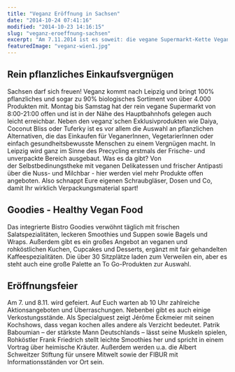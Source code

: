 ```yaml
---
title: "Veganz Eröffnung in Sachsen"
date: "2014-10-24 07:41:16"
modified: "2014-10-23 14:16:15"
slug: "veganz-eroeffnung-sachsen"
excerpt: "Am 7.11.2014 ist es soweit: die vegane Supermarkt-Kette Veganz eröffnet seine 7. deutsche Filiale im Herzen von Leipzig, Sachsen."
featuredImage: "veganz-wien1.jpg"
---
```


## Rein pflanzliches Einkaufsvergnügen

Sachsen darf sich freuen! Veganz kommt nach Leipzig und bringt 100% pflanzliches und sogar zu 90% biologisches Sortiment von über 4.000 Produkten mit. Montag bis Samstag hat der rein vegane Supermarkt von 8:00-21:00 offen und ist in der Nähe des Hauptbahnhofs gelegen auch leicht erreichbar. Neben den veganz´schen Exklusivprodukten wie Daiya, Coconut Bliss oder Tuferky ist es vor allem die Auswahl an pflanzlichen Alternativen, die das Einkaufen für VeganerInnen, VegetarierInnen oder einfach gesundheitsbewusste Menschen zu einem Vergnügen macht. In Leipzig wird ganz im Sinne des Precycling erstmals der Frische- und unverpackte Bereich ausgebaut. Was es da gibt? Von der Selbstbedinungstheke mit veganen Delikatessen und frischer Antipasti über die Nuss- und Milchbar - hier werden viel mehr Produkte offen angeboten. Also schnappt Eure eigenen Schraubgläser, Dosen und Co, damit Ihr wirklich Verpackungsmaterial spart!

## Goodies - Healthy Vegan Food

Das integrierte Bistro Goodies verwöhnt täglich mit frischen Salatspezialitäten, leckeren Smoothies und Suppen sowie Bagels und Wraps. Außerdem gibt es ein großes Angebot an veganen und rohköstlichen Kuchen, Cupcakes und Desserts, ergänzt mit fair gehandelten Kaffeespezialitäten. Die über 30 Sitzplätze laden zum Verweilen ein, aber es steht auch eine große Palette an To Go-Produkten zur Auswahl.

## Eröffnungsfeier

Am 7. und 8.11. wird gefeiert. Auf Euch warten ab 10 Uhr zahlreiche Aktionsangeboten und Überraschungen. Nebenbei gibt es auch einige Verkostungsstände. Als Specialguest zeigt Jérôme Eckmeier mit seinen Kochshows, dass vegan kochen alles andere als Verzicht bedeutet. Patrik Baboumian – der stärkste Mann Deutschlands – lässt seine Muskeln spielen, Rohköstler Frank Friedrich stellt leichte Smoothies her und spricht in einem Vortrag über heimische Kräuter. Außerdem werden u.a. die Albert Schweitzer Stiftung für unsere Mitwelt sowie der FIBUR mit Informationsständen vor Ort sein.